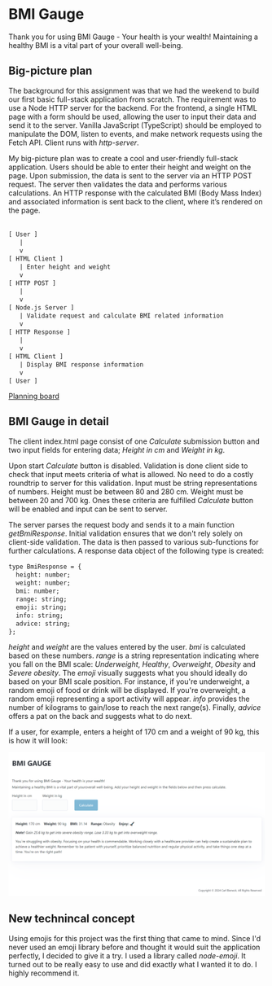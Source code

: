 # BMI Gauge

Thank you for using BMI Gauge - Your health is your wealth! Maintaining a healthy BMI is a vital part of your overall well-being.

## Big-picture plan

The background for this assignment was that we had the weekend to build our first basic full-stack application from scratch. The requirement was to use a Node HTTP server for the backend. For the frontend, a single HTML page with a form should be used, allowing the user to input their data and send it to the server. Vanilla JavaScript (TypeScript) should be employed to manipulate the DOM, listen to events, and make network requests using the Fetch API. Client runs with _http-server_.

My big-picture plan was to create a cool and user-friendly full-stack application. Users should be able to enter their height and weight on the page. Upon submission, the data is sent to the server via an HTTP POST request. The server then validates the data and performs various calculations. An HTTP response with the calculated BMI (Body Mass Index) and associated information is sent back to the client, where it’s rendered on the page.

```plaintext

[ User ]
   |
   v
[ HTML Client ]
   | Enter height and weight
   v
[ HTTP POST ]
   |
   v
[ Node.js Server ]
   | Validate request and calculate BMI related information
   v
[ HTTP Response ]
   |
   v
[ HTML Client ]
   | Display BMI response information
   v
[ User ]
```

[Planning board](https://github.com/orgs/saltsthlm/projects/117/views/1)

## BMI Gauge in detail

The client index.html page consist of one _Calculate_ submission button and two input fields for entering data; _Height in cm_ and _Weight in kg_. 

Upon start _Calculate_ button is disabled. Validation is done client side to check that input meets criteria of what is allowed. No need to do a costly roundtrip to server for this validation. Input must be string representations of numbers. Height must be between 80 and 280 cm. Weight must be between 20 and 700 kg. Ones these criteria are fulfilled _Calculate_ button will be enabled and input can be sent to server.

The server parses the request body and sends it to a main function _getBmiResponse_. Initial validation ensures that we don't rely solely on client-side validation. The data is then passed to various sub-functions for further calculations. A response data object of the following type is created:

```plaintext
type BmiResponse = {
  height: number;
  weight: number;
  bmi: number;
  range: string;
  emoji: string;
  info: string;
  advice: string;  
};
```
_height_ and _weight_ are the values entered by the user. _bmi_ is calculated based on these numbers. _range_ is a string representation indicating where you fall on the BMI scale: _Underweight_, _Healthy_, _Overweight_, _Obesity_ and _Severe obesity_. The _emoji_ visually suggests what you should ideally do based on your BMI scale position. For instance, if you're underweight, a random emoji of food or drink will be displayed. If you're overweight, a random emoji representing a sport activity will appear. _info_ provides the number of kilograms to gain/lose to reach the next range(s). Finally, _advice_ offers a pat on the back and suggests what to do next.

If a user, for example, enters a height of 170 cm and a weight of 90 kg, this is how it will look:

![BMI Gauge](./images/bmi-gauge-screenshot.png)

## New technincal concept

Using emojis for this project was the first thing that came to mind. Since I'd never used an emoji library before and thought it would suit the application perfectly, I decided to give it a try. I used a library called _node-emoji_. It turned out to be really easy to use and did exactly what I wanted it to do. I highly recommend it.
